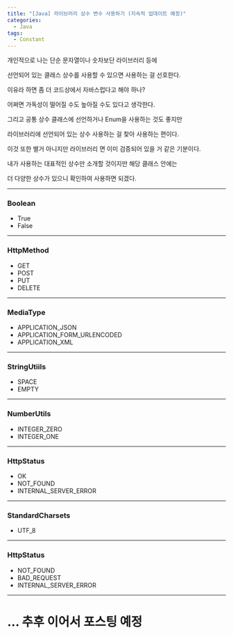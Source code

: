 ```yaml
---
title: "[Java] 라이브러리 상수 변수 사용하기 (지속적 업데이트 예정)"
categories:
  - Java
tags:
  - Constant
---
```


개인적으로 나는 단순 문자열이나 숫자보단 라이브러리 등에

선언되어 있는 클래스 상수를 사용할 수 있으면 사용하는 걸 선호한다.

이유라 하면 좀 더 코드상에서 자바스럽다고 해야 하나?

어쩌면 가독성이 떨어질 수도 높아질 수도 있다고 생각한다.

그리고 공통 상수 클래스에 선언하거나 Enum을 사용하는 것도 좋지만

라이브러리에 선언되어 있는 상수 사용하는 걸 찾아 사용하는 편이다.

이것 또한 별거 아니지만 라이브러리 면 이미 검증되어 있을 거 같은 기분이다.

내가 사용하는 대표적인 상수만 소개할 것이지만 해당 클래스 안에는

더 다양한 상수가 있으니 확인하여 사용하면 되겠다.

---

### **Boolean**

- True
- False

---

### **HttpMethod**

- GET
- POST
- PUT
- DELETE

---

### **MediaType**

- APPLICATION_JSON
- APPLICATION_FORM_URLENCODED
- APPLICATION_XML

---

### **StringUtiils**

- SPACE
- EMPTY

---

### **NumberUtils**

- INTEGER_ZERO
- INTEGER_ONE

---

### **HttpStatus**

- OK
- NOT_FOUND
- INTERNAL_SERVER_ERROR

---

### **StandardCharsets**

- UTF_8

---

### **HttpStatus**

- NOT_FOUND
- BAD_REQUEST
- INTERNAL_SERVER_ERROR

---

# ... 추후 이어서 포스팅 예정
